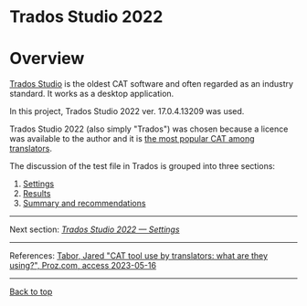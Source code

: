 Trados Studio 2022
===
<!-- Tak, tu jest powtórzenie treści, bo tutaj czytelnik może przyjść po prostu ze spisu treści, jeśli będzie wolał czytać od razu o Tradosie-->
# Overview

[Trados Studio](https://www.trados.com/products/trados-studio/whats-new-studio-2022.html) is the oldest CAT software and often regarded as an industry standard. It works as a desktop application.

In this project, Trados Studio 2022 ver. 17.0.4.13209 was used.

Trados Studio 2022 (also simply "Trados") was chosen because a licence was available to the author and it is [the most popular CAT among translators](https://go.proz.com/blog/cat-tool-use-by-translators-what-are-they-using "Proz article on CAT use").

The discussion of the test file in Trados is grouped into three sections:

1. [Settings](trados-01-settings.md)
2. [Results](trados-02-results.md)
3. [Summary and recommendations](trados-03-summary-and-recommendations.md)

---

Next section: [*Trados Studio 2022 — Settings*](trados-01-settings.md)

---

References:
[Tabor, Jared "CAT tool use by translators: what are they using?", Proz.com, access 2023-05-16](https://go.proz.com/blog/cat-tool-use-by-translators-what-are-they-using)

---

[Back to top](#overview)